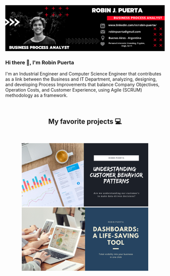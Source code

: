   <a href="https://www.linkedin.com/in/robin-puerta/">
  <img align="" width="2000" src="https://github.com/robspuerta/robspuerta/blob/main/Business%20process%20analyst.png" alt="Robin Puerta Business Process Analyst + Product Analyst"/>
  </a>

### Hi there 👋, I'm Robin Puerta
I'm an Industrial Engineer and Computer Science Engineer that contributes as a link between the Business and IT Department, analyzing, designing, and developing Process Improvements that balance Company Objectives, Operation Costs, and Customer Experience, using Agile (SCRUM) methodology as a framework.

<br />
<h2 align="center">My favorite projects 💻</h2>
<br />

<p align="center">

 <!--  <img width="400" src="https://github.com/YuriDevAT/sos-animals/blob/main/public/thumbnail-sos.png" />
  <img width="400" src="https://github.com/YuriDevAT/smart-shopping-list/blob/main/public/Thumbnail.png" />
 <a href="https://github.com/robspuerta/Project-I---Understanding-Banking-Customer-Behavior.git"> 
  <img align="" src="https://github-readme-stats.vercel.app/api/pin/?username=YuriDevAT&repo=sos-animals&theme=tokyonight" /> 
  </a>
  <a href="https://github.com/YuriDevAT/smart-shopping-list">
  <img align="" src="https://github-readme-stats.vercel.app/api/pin/?username=YuriDevAT&repo=smart-shopping-list&theme=tokyonight" />
  </a>-->

  <a href="https://github.com/robspuerta/Project-I---Understanding-Banking-Customer-Behavior.git">
  <img align="" width="400" src="https://github.com/robspuerta/robspuerta/blob/main/Understanding%20Customer%20Behavior%20patterns.png" />
  </a>
  <a href="https://github.com/YuriDevAT/smart-shopping-list">
  <img align="" width="400" src="https://github.com/robspuerta/robspuerta/blob/main/Dashboard%20a%20life%20saving%20tool.png" />
  </a>
  
</p>


<!--  Referencia: https://github.com/YuriDevAT/YuriDevAT/blob/main/README.md -->
